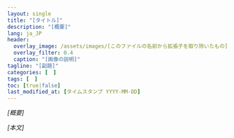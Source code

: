 ```yaml
---
layout: single
title: "[タイトル]"
description: "[概要]"
lang: ja_JP
header:
  overlay_image: /assets/images/[このファイルの名前から拡張子を取り除いたもの]/[画像のファイル名]
  overlay_filter: 0.4
  caption: "[画像の説明]"
tagline: "[副題]"
categories: [　]
tags: [　]
toc: [true|false]
last_modified_at: [タイムスタンプ YYYY-MM-DD]
---
```


*[概要]*



*[本文]*
